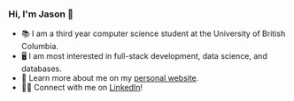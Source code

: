 ### Hi, I'm Jason 👋

* 📚 I am a third year computer science student at the University of British Columbia.  
* 🖥 I am most interested in full-stack development, data science, and databases.  
* 👤 Learn more about me on my [personal website](https://zhujhj.github.io).  
* 👨‍💻 Connect with me on [LinkedIn](https://linkedin.com/in/jason-zhu4)!  

<!--
**zhujhj/zhujhj** is a ✨ _special_ ✨ repository because its `README.md` (this file) appears on your GitHub profile.

Here are some ideas to get you started:

- 🔭 I’m currently working on ...
- 🌱 I’m currently learning ...
- 👯 I’m looking to collaborate on ...
- 🤔 I’m looking for help with ...
- 💬 Ask me about ...
- 📫 How to reach me: ...
- 😄 Pronouns: ...
- ⚡ Fun fact: ...
-->
